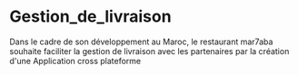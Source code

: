 # Gestion_de_livraison
Dans le cadre de son développement au Maroc,
 le restaurant mar7aba souhaite faciliter la gestion de livraison avec les partenaires par la création d'une Application cross plateforme 

